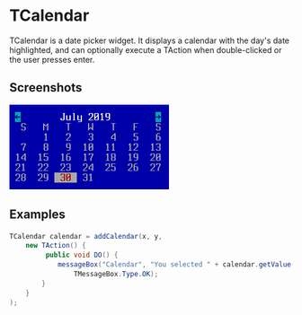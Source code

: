 TCalendar
=========

TCalendar is a date picker widget.  It displays a calendar with the day's date highlighted, and can optionally execute a TAction when double-clicked or the user presses enter.


Screenshots
-----------

![calendar_1](uploads/0458653e9a6f2d865a76ca460e1924a3/calendar_1.png)

Examples
--------

```Java
TCalendar calendar = addCalendar(x, y,
    new TAction() {
         public void DO() {
            messageBox("Calendar", "You selected " + calendar.getValue(),
                TMessageBox.Type.OK);
        }
    }
);
```

